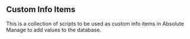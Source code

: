 
## Custom Info Items

This is a collection of scripts to be used as custom info items in Absolute Manage to add values to the database.
